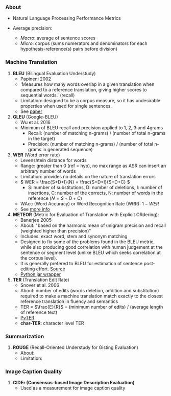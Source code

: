 ### About

* Natural Language Processing Performance Metrics

* Average precision:
    * *Macro*: average of sentence scores
    * *Micro*: corpus (sums numerators and denominators for each hypothesis-reference(s) pairs before division)


### Machine Translation
1. **BLEU** (Bilingual Evaluation Understudy)
    * Papineni 2002
    * 'Measures how many words overlap in a given translation when compared to a reference translation, giving higher 
     scores to sequential words.' (recall)
    * Limitation: designed to be a corpus measure, so it has undesirable properties when used for single sentences.
    * See [paper](https://www.aclweb.org/anthology/P02-1040.pdf)
2. **GLEU** (Google-BLEU)
    * Wu et al. 2016
    * Minimum of BLEU recall and precision applied to 1, 2, 3 and 4grams
        * Recall: (number of matching n-grams) / (number of total n-grams in the target)
        * Precision: (number of matching n-grams) / (number of total n-grams in generated sequence)
3. **WER** (Word error rate)
    * Levenshtein distance for words
    * Range: greater than 0 (ref = hyp), no max range as ASR can insert an arbitrary number of words
    * Limitation: provides no details on the nature of translation errors
    * $ WER = \frac{S+D+I}{N} = \frac{S+D+I}{S+D+C} $
        * S: number of substitutions, D: number of deletions, I: number of insertions, C: number of the corrects,
            N: number of words in the reference ($N=S+D+C$)
    * WAcc (Word Accuracy) or Word Recognition Rate (WRR): $1 - WER$        
    * See [more info](https://martin-thoma.com/word-error-rate-calculation/)
4. **METEOR** (Metric for Evaluation of Translation with Explicit ORdering):
    * Banerjee 2005
    * About: "based on the harmonic mean of unigram precision and recall (weighted higher than precision)"
    * Includes: exact word, stem and synonym matching
    * Designed to fix some of the problems found in the BLEU metric, while also producing good correlation with human
        judgement at the sentence or segment level (unlike BLEU which seeks correlation at the corpus level).
    * It is generally prefered to BLEU for estimation of sentence post-editing effort. [Source](http://opennmt.net/OpenNMT/tools/scorer/)
    * [Python jar wrapper](https://github.com/tylin/coco-caption/tree/master/pycocoevalcap/meteor)
5. **TER** (Translation Edit Rate)
    * Snover et al. 2006
    * About: number of edits (words deletion, addition and substitution) required to make a machine translation match
        exactly to the closest reference translation in fluency and semantics
    * TER = $\frac{E}{R}$ = (minimum number of edits) / (average length of reference text)
    * [PyTER](https://pypi.python.org/pypi/pyter/0.2.2.1)
    * **char-TER**: character level TER


### Summarization
1. **ROUGE** (Recall-Oriented Understudy for Gisting Evaluation)
    * About: 
    * Limitation:


### Image Caption Quality
1. **CIDEr (Consensus-based Image Description Evaluation)**
    * Used as a measurement for image caption quality
